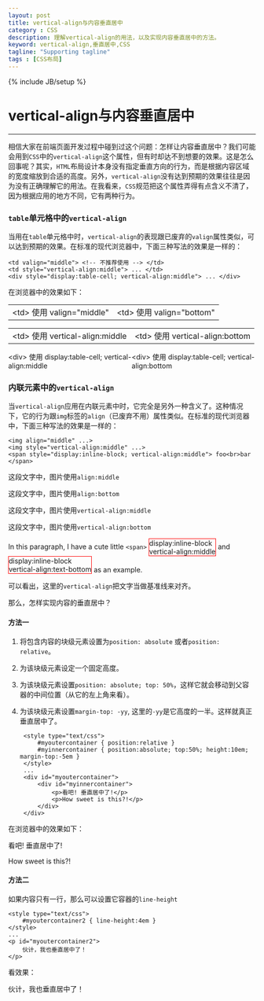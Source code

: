 ```yaml
---
layout: post
title: vertical-align与内容垂直居中
category : CSS
description: 理解vertical-align的用法，以及实现内容垂直居中的方法。
keyword: vertical-align,垂直居中,CSS
tagline: "Supporting tagline"
tags : [CSS布局]
---
```

{% include JB/setup %}
# vertical-align与内容垂直居中
---

相信大家在前端页面开发过程中碰到过这个问题：怎样让内容垂直居中？我们可能会用到`CSS`中的`vertical-align`这个属性，但有时却达不到想要的效果。这是怎么回事呢？其实，`HTML`布局设计本身没有指定垂直方向的行为，而是根据内容区域的宽度缩放到合适的高度。另外，`vertical-align`没有达到预期的效果往往是因为没有正确理解它的用法。在我看来，`CSS`规范把这个属性弄得有点含义不清了，因为根据应用的地方不同，它有两种行为。

<!--break-->

### `table`单元格中的`vertical-align`

当用在`table`单元格中时，`vertical-align`的表现跟已废弃的`valign`属性类似，可以达到预期的效果。在标准的现代浏览器中，下面三种写法的效果是一样的：

	<td valign="middle"> <!-- 不推荐使用 --> </td>
	<td style="vertical-align:middle"> ... </td>
	<div style="display:table-cell; vertical-align:middle"> ... </div>

在浏览器中的效果如下：
<div id="tablecellexamples">
	<table><tbody><tr>
		<td valign="middle">&lt;td&gt; 使用 valign="middle"</td>
		<td valign="bottom">&lt;td&gt; 使用 valign="bottom"</td>
	</tr></tbody></table>
	<table><tbody><tr>
		<td style="vertical-align:middle">&lt;td&gt; 使用 vertical-align:middle</td>
		<td style="vertical-align:bottom">&lt;td&gt; 使用 vertical-align:bottom</td>
	</tr></tbody></table>
	<div style="display:table-row">
		<div style="display:table-cell; vertical-align:middle">&lt;div&gt; 使用 display:table-cell; vertical-align:middle</div>
		<div style="display:table-cell; vertical-align:bottom">&lt;div&gt; 使用 display:table-cell; vertical-align:bottom</div>
	</div>
</div>

### 内联元素中的`vertical-align`

当`vertical-align`应用在内联元素中时，它完全是另外一种含义了。这种情况下，它的行为跟`img`标签的`align`（已废弃不用）属性类似。在标准的现代浏览器中，下面三种写法的效果是一样的：

	<img align="middle" ...>
	<img style="vertical-align:middle" ...>
	<span style="display:inline-block; vertical-align:middle"> foo<br>bar </span>

这段文字中，图片使用`align:middle` <img class="align-demo" src="{{ BASE_PATH }}/image/weixin2.png" alt="" align="middle" />

这段文字中，图片使用`align:bottom` <img class="align-demo" src="{{ BASE_PATH }}/image/weixin2.png" alt="" align="bottom" style="vertical-align: initial" />

这段文字中，图片使用`vertical-align:middle` <img class="align-demo" src="{{ BASE_PATH }}/image/weixin2.png" alt="" style="vertical-align: middle"/>

这段文字中，图片使用`vertical-align:bottom` <img class="align-demo" src="{{ BASE_PATH }}/image/weixin2.png" alt="" style="vertical-align: bottom" />

<p>In this paragraph, I have a cute little <code>&lt;span&gt;</code> <span style="display:inline-block; vertical-align:middle;border: 1px solid red;">display:inline-block<br>vertical-align:middle</span> and <span style="display:inline-block; vertical-align:text-bottom;border: 1px solid red;">display:inline-block<br>vertical-align:text-bottom</span> as an example.</p>

可以看出，这里的`vertical-align`把文字当做基准线来对齐。

那么，怎样实现内容的垂直居中？

#### 方法一

1. 将包含内容的块级元素设置为`position: absolute` 或者`position: relative`。
2. 为该块级元素设定一个固定高度。
3. 为该块级元素设置`position: absolute; top: 50%`，这样它就会移动到父容器的中间位置（从它的左上角来看）。
4. 为该块级元素设置`margin-top: -yy`, 这里的`-yy`是它高度的一半。这样就真正垂直居中了。


		<style type="text/css">
			#myoutercontainer { position:relative }
			#myinnercontainer { position:absolute; top:50%; height:10em; margin-top:-5em }
		</style>
		...
		<div id="myoutercontainer">
			<div id="myinnercontainer">
				<p>看吧! 垂直居中了!</p>
				<p>How sweet is this?!</p>
			</div>
		</div>

在浏览器中的效果如下：
<div id="myoutercontainer">
		<div id="myinnercontainer">
			<p>看吧! 垂直居中了!</p>
			<p>How sweet is this?!</p>
		</div>
</div>

#### 方法二

如果内容只有一行，那么可以设置它容器的`line-height`

	<style type="text/css">
		#myoutercontainer2 { line-height:4em }
	</style>
	...
	<p id="myoutercontainer2">
		伙计，我也垂直居中了！
	</p>

看效果：
<p id="myoutercontainer2">
		伙计，我也垂直居中了！
</p>